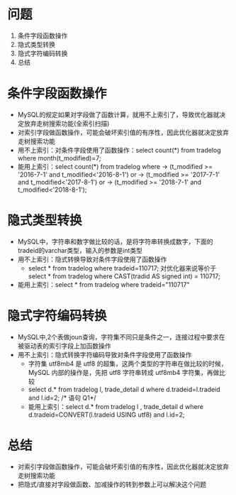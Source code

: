 # 问题
1. 条件字段函数操作
2. 隐式类型转换
3. 隐式字符编码转换
4. 总结

# 条件字段函数操作
- MySQL的规定如果对字段做了函数计算，就用不上索引了，导致优化器就决定放弃走树搜索功能(全索引扫描)
- 对索引字段做函数操作，可能会破坏索引值的有序性，因此优化器就决定放弃走树搜索功能
- 用不上索引：对条件字段使用了函数操作：select count(*) from tradelog where month(t_modified)=7;
- 能用上索引：select count(*) from tradelog where
    -> (t_modified >= '2016-7-1' and t_modified<'2016-8-1') or
    -> (t_modified >= '2017-7-1' and t_modified<'2017-8-1') or 
    -> (t_modified >= '2018-7-1' and t_modified<'2018-8-1');

# 隐式类型转换
- MySQL中，字符串和数字做比较的话，是将字符串转换成数字，下面的tradeid的varchar类型，输入的参数是int类型
- 用不上索引：隐式转换导致对条件字段使用了函数操作
  - select * from tradelog where tradeid=110717; 对优化器来说等价于select * from tradelog where  CAST(tradid AS signed int) = 110717;
- 能用上索引：select * from tradelog where tradeid="110717"

# 隐式字符编码转换
- MySQL中,2个表做joun查询，字符集不同只是条件之一，连接过程中要求在被驱动表的索引字段上加函数操作
- 用不上索引：隐式转换字符编码导致对条件字段使用了函数操作
  - 字符集 utf8mb4 是 utf8 的超集，这两个类型的字符串在做比较的时候，MySQL 内部的操作是，先把 utf8 字符串转成 utf8mb4 字符集，再做比较
  - select d.* from tradelog l, trade_detail d where d.tradeid=l.tradeid and l.id=2; /* 语句 Q1*/
  - 能用上索引：select d.* from tradelog l , trade_detail d where d.tradeid=CONVERT(l.tradeid USING utf8) and l.id=2; 

# 总结
- 对索引字段做函数操作，可能会破坏索引值的有序性，因此优化器就决定放弃走树搜索功能
- 把隐式/直接对字段做函数、加减操作的转到参数上可以解决这个问题